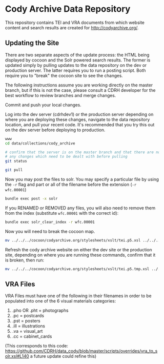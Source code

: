 # Cody Archive Data Repository

This repository contains TEI and VRA documents from which website content and search results are created for http://codyarchive.org/.

## Updating the Site

There are two separate aspects of the update process:  the HTML being displayed by cocoon and the Solr powered search results.  The former is updated simply by pulling updates to the data repository on the dev or production server.  The latter requires you to run a posting script.  Both require you to "break" the cocoon site to see the changes.

The following instructions assume you are working directly on the master branch, but if this is not the case, please consult a CDRH developer for the best workflow to review branches and merge changes.

Commit and push your local changes.

Log into the dev server (cdrhdev1) or the production server depending on where you are deploying these changes, navigate to the data repository location, and pull your recent code.  It's recommended that you try this out on the dev server before deploying to production.

```bash
www
cd data/collections/cody_archive

# confirm that the server is on the master branch and that there are not
# any changes which need to be dealt with before pulling
git status

git pull
```

Now you may post the files to solr.  You may specify a particular file by using the `-r` flag and part or all of the filename before the extension (`-r wfc.00001`)

```bash
bundle exec post -x solr
```

If you RENAMED or REMOVED any files, you will also need to remove them from the index (substitute `wfc.00001` with the correct id):

```bash
bundle exec solr_clear_index -r wfc.00001
```

Now you will need to break the cocoon map.

```bash
mv ../../../cocoon/codyarchive.org/stylesheets/xslt/tei.p5.xsl ../../../cocoon/codyarchive.org/stylesheets/xslt/tei.p5.tmp.xsl
```

Refresh the cody archive website on either the dev site or the production site, depending on where you are running these commands, confirm that it is broken, then run:

```bash
mv ../../../cocoon/codyarchive.org/stylesheets/xslt/tei.p5.tmp.xsl ../../../cocoon/codyarchive.org/stylesheets/xslt/tei.p5.xsl
```

## VRA Files

VRA Files must have one of the following in their filenames in order to be populated into one of the 6 visual materials categories: 

1. .pho OR .pht = photographs
2. .pc = postcards
3. .pst = posters
4. .ill = illustrations
5. .va = visual_art
6. .cc = cabinet_cards

(This corresponds to this code: https://github.com/CDRH/data_cody/blob/master/scripts/overrides/vra_to_solr.xsl#L140 a future update could refine this)
